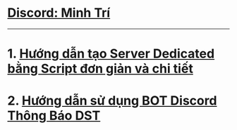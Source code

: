 # [Discord: Minh Trí](https://dsc.gg/minhtri)

***

# 1. [Hướng dẫn tạo Server Dedicated bằng Script đơn giản và chi tiết](https://github.com/hominhtri135/DoNot-Starve-Together/wiki/H%C6%B0%E1%BB%9Bng-d%E1%BA%ABn-t%E1%BA%A1o-Server-Dedicated-b%E1%BA%B1ng-Script)


# 2. [Hướng dẫn sử dụng BOT Discord Thông Báo DST](https://github.com/hominhtri135/DoNot-Starve-Together/wiki/H%C6%B0%E1%BB%9Bng-d%E1%BA%ABn-s%E1%BB%AD-d%E1%BB%A5ng-BOT-Discord-Th%C3%B4ng-B%C3%A1o-DST)
